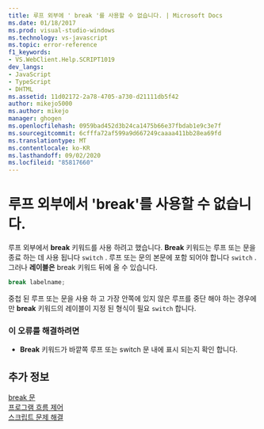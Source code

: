 ```yaml
---
title: 루프 외부에 ' break '를 사용할 수 없습니다. | Microsoft Docs
ms.date: 01/18/2017
ms.prod: visual-studio-windows
ms.technology: vs-javascript
ms.topic: error-reference
f1_keywords:
- VS.WebClient.Help.SCRIPT1019
dev_langs:
- JavaScript
- TypeScript
- DHTML
ms.assetid: 11d02172-2a78-4705-a730-d21111db5f42
author: mikejo5000
ms.author: mikejo
manager: ghogen
ms.openlocfilehash: 0959bad452d3b24ca1475b66e37fbdab1e9c3e7f
ms.sourcegitcommit: 6cfffa72af599a9d667249caaaa411bb28ea69fd
ms.translationtype: MT
ms.contentlocale: ko-KR
ms.lasthandoff: 09/02/2020
ms.locfileid: "85817660"
---
```

# <a name="cant-have-break-outside-of-loop"></a>루프 외부에서 'break'를 사용할 수 없습니다.
루프 외부에서 **break** 키워드를 사용 하려고 했습니다. **Break** 키워드는 루프 또는 문을 종료 하는 데 사용 됩니다 `switch` . 루프 또는 문의 본문에 포함 되어야 합니다 `switch` . 그러나 **레이블은** break 키워드 뒤에 올 수 있습니다.  
  
```js
break labelname;  
```  
  
 중첩 된 루프 또는 문을 사용 하 고 가장 안쪽에 있지 않은 루프를 중단 해야 하는 경우에만 **break** 키워드의 레이블이 지정 된 형식이 필요 `switch` 합니다.  
  
### <a name="to-correct-this-error"></a>이 오류를 해결하려면  
  
- **Break** 키워드가 바깥쪽 루프 또는 switch 문 내에 표시 되는지 확인 합니다.  
  
## <a name="see-also"></a>추가 정보  
 [break 문](../../javascript/reference/break-statement-javascript.md)   
 [프로그램 흐름 제어](../../javascript/controlling-program-flow-javascript.md)   
 [스크립트 문제 해결](../../javascript/advanced/troubleshooting-your-scripts-javascript.md)